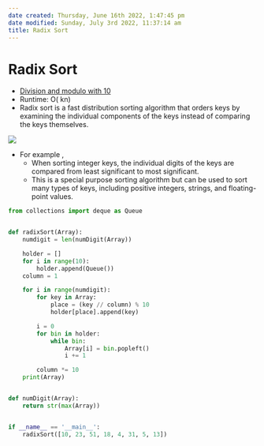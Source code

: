 ```yaml
---
date created: Thursday, June 16th 2022, 1:47:45 pm
date modified: Sunday, July 3rd 2022, 11:37:14 am
title: Radix Sort
---
```


# Radix Sort

- [Division and modulo with 10](Algo/Tips%20&%20Tricks/Division%20and%20modulo%20with%2010.md)
- Runtime: O( kn)
- Radix sort is a fast distribution sorting algorithm that orders keys by examining the individual components of the keys instead of comparing the keys themselves.

![](https://ds055uzetaobb.cloudfront.net/brioche/uploads/IEZs8xJML3-radixsort_ed.png?width=1200)

- For example ,
	- When sorting integer keys, the individual digits of the keys are compared from least significant to most significant.
	- This is a special purpose sorting algorithm but can be used to sort many types of keys, including positive integers, strings, and floating-point values.

```python
from collections import deque as Queue


def radixSort(Array):
    numdigit = len(numDigit(Array))

    holder = []
    for i in range(10):
        holder.append(Queue())
    column = 1

    for i in range(numdigit):
        for key in Array:
            place = (key // column) % 10
            holder[place].append(key)

        i = 0
        for bin in holder:
            while bin:
                Array[i] = bin.popleft()
                i += 1

        column *= 10
    print(Array)


def numDigit(Array):
    return str(max(Array))


if __name__ == '__main__':
    radixSort([10, 23, 51, 18, 4, 31, 5, 13])
```

